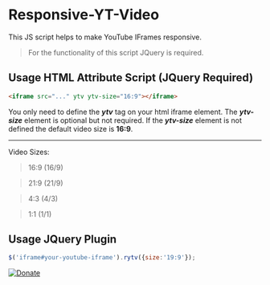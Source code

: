 # Responsive-YT-Video
This JS script helps to make YouTube IFrames responsive.
> For the functionality of this script JQuery is required.

## Usage HTML Attribute Script (JQuery Required)
```html
<iframe src="..." ytv ytv-size="16:9"></iframe>
```
You only need to define the ***ytv*** tag on your html iframe element. The ***ytv-size*** element is optional but not required. If the ***ytv-size*** element is not defined the default video size is **16:9**.

----

Video Sizes:
> 16:9 (16/9)

> 21:9 (21/9)

> 4:3 (4/3)

> 1:1 (1/1)

## Usage JQuery Plugin
```js
$('iframe#your-youtube-iframe').rytv({size:'19:9'});
```
[![Donate](https://img.shields.io/badge/Donate-PayPal-blue.svg)](https://www.paypal.com/cgi-bin/webscr?cmd=_s-xclick&hosted_button_id=WPDZYBK6E4ZAG&source=url)

